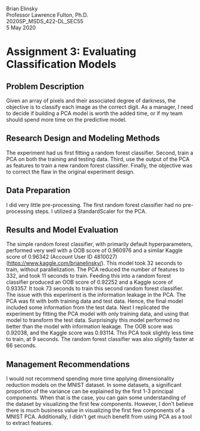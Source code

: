 Brian Elinsky  
Professor Lawrence Fulton, Ph.D.  
2020SP_MSDS_422-DL_SEC55  
5 May 2020


# Assignment 3: Evaluating Classification Models

## Problem Description
Given an array of pixels and their associated degree of darkness, the objective is to classify each image as the correct digit.  As a manager, I need to decide if building a PCA model is worth the added time, or if my team should spend more time on the predictive model.
## Research Design and Modeling Methods
The experiment had us first fitting a random forest classifier.  Second, train a PCA on both the training and testing data.  Third, use the output of the PCA as features to train a new random forest classifier.  Finally, the objective was to correct the flaw in the original experiment design.
## Data Preparation
I did very little pre-processing.  The first random forest classifier had no pre-processing steps.  I utilized a StandardScaler for the PCA.
## Results and Model Evaluation
The simple random forest classifier, with primarily default hyperparameters, performed very well with a OOB score of 0.960976 and a similar Kaggle score of 0.96342 (Account User ID 4810027)(https://www.kaggle.com/brianelinsky/).  This model took 32 seconds to train, without parallelization.  The PCA reduced the number of features to 332, and took 11 seconds to train.  Feeding this into a random forest classifier produced an OOB score of 0.92252 and a Kaggle score of 0.93357.  It took 73 seconds to train this second random forest classifier.
The issue with this experiment is the information leakage in the PCA.  The PCA was fit with both training data and test data.  Hence, the final model included some information from the test data.  Next I replicated the experiment by fitting the PCA model with only training data, and using that model to transform the test data.  Surprisingly this model performed no better than the model with information leakage.  The OOB score was 0.92038, and the Kaggle score was 0.93114.  This PCA took slightly less time to train, at 9 seconds.  The random forest classifier was also slightly faster at 66 seconds.
## Management Recommendations
I would not recommend spending more time applying dimensionality reduction models on the MNIST dataset.  In some datasets, a significant proportion of the variance can be explained by the first 1-3 principal components.  When that is the case, you can gain some understanding of the dataset by visualizing the first few components.  However, I don't believe there is much business value in visualizing the first few components of a MNIST PCA.  Additionally, I didn't get much benefit from using PCA as a tool to extract features.